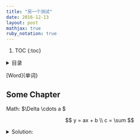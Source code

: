 ```yaml
---
title: "另一个测试"
date: 2016-12-13
layout: post
mathjax: true
ruby_notation: true
---
```


1. TOC
{:toc}

<details markdown="1"><summary>目录</summary>
* TOC
{:toc}
</details>
 

[Word]{单词}

## Some Chapter

Math: $\Delta \cdots a $

$$
y = ax + b \\
c = \sum 
$$


<details markdown="1"> <summary> Solution:</summary>

> Some quote.

## another chapter

$$
y = ax + b \\
c = \sum 
$$


</details>





